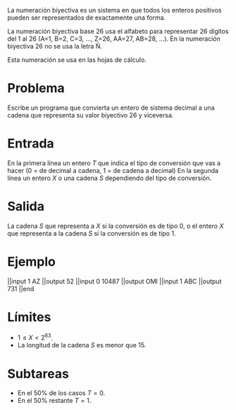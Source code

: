 ﻿La numeración biyectiva es un sistema en que todos los enteros positivos pueden ser representados de exactamente una forma.

La numeración biyectiva base 26 usa el alfabeto para representar 26 dígitos del 1 al 26
(A=1, B=2, C=3, ..., Z=26, AA=27, AB=28, ...). En la numeración biyectiva 26 no se usa
la letra Ñ.

Esta numeración se usa en las hojas de cálculo.

# Problema

Escribe un programa que convierta un entero de sistema decimal a una cadena que representa su valor biyectivo 26 y viceversa.

# Entrada

En la primera línea un entero $T$ que indica el tipo de conversión que vas a hacer (0 = de decimal a cadena, 1 = de cadena a decimal)
En la segunda línea un entero $X$ o una cadena $S$ dependiendo del tipo de conversión.

# Salida

La cadena $S$ que representa a $X$ si la conversión es de tipo 0, o el entero $X$ que representa
a la cadena $S$ si la conversión es de tipo 1.

# Ejemplo

||input
1
AZ
||output
52
||input
0
10487
||output
OMI
||input
1
ABC
||output
731
||end

# Límites

- $1 \leq X < 2^{63}$.
- La longitud de la cadena $S$ es menor que 15.

# Subtareas

- En el 50% de los casos $T=0$.
- En el 50% restante $T=1$.
